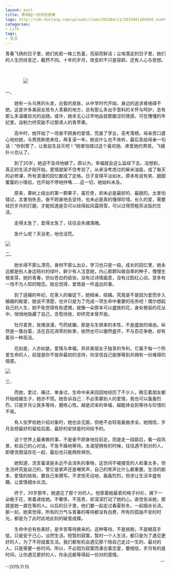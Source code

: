 ```yaml
---
layout: post
title: 等得起一份对的感情
logo: http://cdn.duitang.com/uploads/item/201504/11/20150411H4950_ncmY4.jpeg
categories:
- Life
tags:
- 生活
---
```




青春飞扬的日子里，她们宛若一株三色堇，亮丽而鲜活；尘埃落定的日子里，她们的人生历经变迁，截然不同。十年的岁月，改变的不只是容颜，还有人心与思想。

　　
　　
   
  
  


　　　　![](http://img5.duitang.com/uploads/item/201509/05/20150905104421_iB5tX.jpeg)











一、


　　她有一头乌黑的头发，白皙的皮肤，从中学时代开始，身边的追求者络绎不绝。这是许多美丽女孩令人羡慕的地方，总有那么多出乎意料的关怀与呵护，总有那么多温暖目光的追随。或许，她本无心过早地品尝那酸涩的情感，可在懵懂的年纪里，自制力终究敌不过那诱人的青苹果。


　　高中时，她开始了一场奋不顾身的爱情，荒废了学业，高考落榜。母亲苦口婆心地劝她，与男孩断绝来往，再复读一年，她说什么也不肯听，最后丢给母亲一句话：“你别管了，让我自生自灭吧！”她害怕错过这个喜欢她、疼爱她的男孩，飞蛾扑火也认了。


　　到了20岁，她迫不及待地嫁了。原以为，幸福就会这么延续下去，没想到，真正的生活才刚开始，爱情就架不住考验了。从来没考虑过的柴米油盐，成了每天的必修课，所有浪漫的回忆都成了定格，日子变得平淡如水，原本有说有笑、甜甜蜜蜜的小情侣，也开始不停地拌嘴……这一切，她始料未及。


　　原来，果树上结出的第一颗果子，虽珍贵，却未必是最好的、最甜的。太害怕错过，太害怕失去，奋不顾身地去坚持，也未必是真的懂得珍惜。长久的爱，需要经历岁月的打磨，才能知道是否可以经得起风霜雨雪，可以过得惯粗茶淡饭的生活。


　　走得太急了，爱得太急了，往往会失魂落魄。


　　急什么呢？天没老，地也没荒。






![](http://img4.duitang.com/uploads/item/201409/23/20140923222808_WcNz5.jpeg)






二、


　　她长得不那么漂亮，身材不那么出众，学习也只是一般。成长的回忆里，她永远都是别人身边陪衬的绿叶，鲜少有人注意她，内心那颗叫做自卑的种子，慢慢生根发芽。她的青春，仿似苍白的纸张，没有过诗情画意，没有过脸红心动，至多有一场不为人知的暗恋。她总觉得，爱情是一件遥远的事。


　　到了适婚的年纪，在家人的催促下，她相亲，结婚。究竟是不是因为爱而步入婚姻的殿堂，她说不清楚，也许只是为了完成一项生命中重要的任务吧！偶尔想起自己的人生，她不免觉得有些遗憾，就像一朵原本可以盛放的花，身处艳丽的花丛中，悄悄地隐藏了自己，含苞待放，却终究未曾开放。


　　牡丹富贵，玫瑰浪漫，芍药妩媚，那是与生俱来的本性，不是盛放的缘由。纵然是一簇白菊，活在百花凋零的秋季，依然也可以傲然盛开，不与百花争艳，却有着另一种高洁。


　　花如是，人亦如是。爱情与幸福，并非美丽女子独享的专利，它属于每一个热爱生命的人，前提是你不放弃最初的坚持，你坚信自己能够等到并拥有一份难得的情感。






![](http://img4.duitang.com/uploads/item/201411/09/20141109171647_VGjss.jpeg)







三、


　　而她，爱过、痛过、单身过，生命中来来回回地经历了不少人，眼见着朋友都开始结婚生子，她亦不慌。她告诉自己：不必羡慕别人的爱情，我也可以轰轰烈烈，只是岁月让我多等待，磨练心性。越是迟来的幸福，越能体会到等待与珍惜的不易。


　　有人张罗给她介绍对象时，她也会见面，但绝不会轻易委曲求全。她相信，岁月会把最好的留给后面，最好的安排是时间给予的。


　　这个世界上最勇敢的事，不是奋不顾身地往前走，而是走一段路后，看一段风景，和自己的心对话，不急不躁地等待。太渴望拥有的时候，往往遇不到对的人，即便贪图温存在一起，最后也只能两败俱伤。


　　她知道，流言蜚语是永远不会消失的事物，这世间不被接受的人和事太多，但生活终究是自己的，管它是掌声还是嘲笑声，自己的笑声比什么都重要。生活的剧本，爱情的结局，要自己来撰写。不求惊天动地，轰轰烈烈，但求让生活丰盛有趣，让爱情细水长流。


　　终于，30岁那年，她遇见了那个对的人。他穿着她最爱的格子衬衫，摘下一朵栀子花，笑着递给她。不奢侈，不高贵，却深深打动了她的心。直觉告诉她，那就是她一直在等的人。以后的日子里，他们要一起走过春夏秋冬，一起细水长流。那一刻，她真觉得，所有的力气与青春的等待都没有白费，所有的孤独不安的时光，都是为了此时此地此刻的破茧成蝶。




　　生命中总有些美好，是辛苦等待换来的。这种等待，不是挑剔，不是眼高手低，只是安于己心，淡然生活。短暂的寂寞，暂时一个人生活，都只是为了遇见更好的人，为了不将就着生活。我们都有机会遇见那个陪自己走过一生的、最对的人，只是需要一些时间。所以，不必因为寂寞而凑合着恋爱，要相信，岁月有的是时间，让你遇见更好的人，你永远都等得起一份对的感情。
　　
　　
　　
　　　　　　　　　　　　　　　　　　　　　　　　　　　　----2015.11.15
